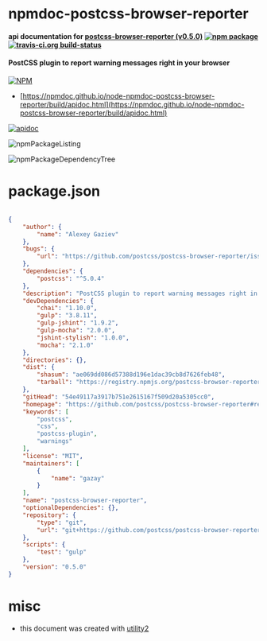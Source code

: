# npmdoc-postcss-browser-reporter

#### api documentation for  [postcss-browser-reporter (v0.5.0)](https://github.com/postcss/postcss-browser-reporter#readme)  [![npm package](https://img.shields.io/npm/v/npmdoc-postcss-browser-reporter.svg?style=flat-square)](https://www.npmjs.org/package/npmdoc-postcss-browser-reporter) [![travis-ci.org build-status](https://api.travis-ci.org/npmdoc/node-npmdoc-postcss-browser-reporter.svg)](https://travis-ci.org/npmdoc/node-npmdoc-postcss-browser-reporter)

#### PostCSS plugin to report warning messages right in your browser

[![NPM](https://nodei.co/npm/postcss-browser-reporter.png?downloads=true&downloadRank=true&stars=true)](https://www.npmjs.com/package/postcss-browser-reporter)

- [https://npmdoc.github.io/node-npmdoc-postcss-browser-reporter/build/apidoc.html](https://npmdoc.github.io/node-npmdoc-postcss-browser-reporter/build/apidoc.html)

[![apidoc](https://npmdoc.github.io/node-npmdoc-postcss-browser-reporter/build/screenCapture.buildCi.browser.%252Ftmp%252Fbuild%252Fapidoc.html.png)](https://npmdoc.github.io/node-npmdoc-postcss-browser-reporter/build/apidoc.html)

![npmPackageListing](https://npmdoc.github.io/node-npmdoc-postcss-browser-reporter/build/screenCapture.npmPackageListing.svg)

![npmPackageDependencyTree](https://npmdoc.github.io/node-npmdoc-postcss-browser-reporter/build/screenCapture.npmPackageDependencyTree.svg)



# package.json

```json

{
    "author": {
        "name": "Alexey Gaziev"
    },
    "bugs": {
        "url": "https://github.com/postcss/postcss-browser-reporter/issues"
    },
    "dependencies": {
        "postcss": "^5.0.4"
    },
    "description": "PostCSS plugin to report warning messages right in your browser",
    "devDependencies": {
        "chai": "1.10.0",
        "gulp": "3.8.11",
        "gulp-jshint": "1.9.2",
        "gulp-mocha": "2.0.0",
        "jshint-stylish": "1.0.0",
        "mocha": "2.1.0"
    },
    "directories": {},
    "dist": {
        "shasum": "ae069dd086d57388d196e1dac39cb8d7626feb48",
        "tarball": "https://registry.npmjs.org/postcss-browser-reporter/-/postcss-browser-reporter-0.5.0.tgz"
    },
    "gitHead": "54e49117a3917b751e2615167f509d20a5305cc0",
    "homepage": "https://github.com/postcss/postcss-browser-reporter#readme",
    "keywords": [
        "postcss",
        "css",
        "postcss-plugin",
        "warnings"
    ],
    "license": "MIT",
    "maintainers": [
        {
            "name": "gazay"
        }
    ],
    "name": "postcss-browser-reporter",
    "optionalDependencies": {},
    "repository": {
        "type": "git",
        "url": "git+https://github.com/postcss/postcss-browser-reporter.git"
    },
    "scripts": {
        "test": "gulp"
    },
    "version": "0.5.0"
}
```



# misc
- this document was created with [utility2](https://github.com/kaizhu256/node-utility2)
